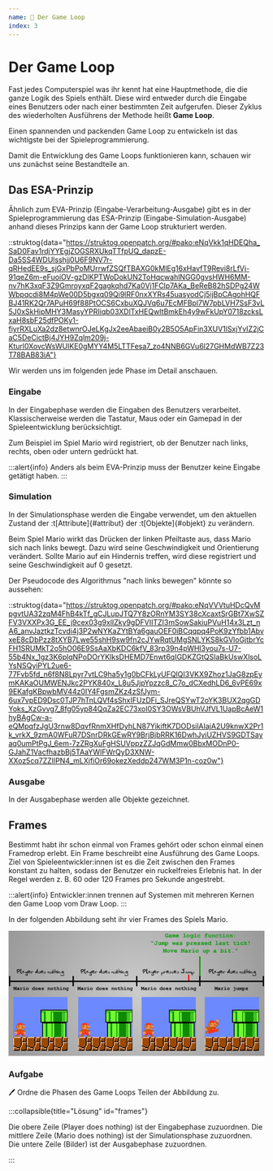 ```yaml
---
name: 📃 Der Game Loop
index: 3
---
```


# Der Game Loop

Fast jedes Computerspiel was ihr kennt hat eine Hauptmethode, die die ganze Logik des Spiels enthält. Diese wird entweder durch die Eingabe eines Benutzers oder nach einer bestimmten Zeit aufgerufen. Dieser Zyklus des wiederholten Ausführens der Methode heißt **Game Loop**.

Einen spannenden und packenden Game Loop zu entwickeln ist das wichtigste bei der Spieleprogrammierung.

Damit die Entwicklung des Game Loops funktionieren kann, schauen wir uns zunächst seine Bestandteile an.

## Das ESA-Prinzip

Ähnlich zum EVA-Prinzip (Eingabe-Verarbeitung-Ausgabe) gibt es in der Spieleprogrammierung das ESA-Prinzip (Eingabe-Simulation-Ausgabe) anhand dieses Prinzips kann der Game Loop strukturiert werden.

::struktog{data="https://struktog.openpatch.org/#pako:eNqVkk1qHDEQha_SaD0Fav1rdjYYEgjZOGSRXUkqTTfpUQ_dapzE-Da5SS4WDUlsshjj0U6F9NV7r-qRHedEE9s_sjGxPbPoMUrrwfZSQfTBAXG0kMlEg16xHavfT9Revi8rLfVj-91qeZ6m-eFuoiOV-gzDlKPTWoDokUN2ToHqcwahlNGG0gvsHWH6MM-nv7hK3xqF3Z9GmroyxqF2gagkqhd7Ka0Vj1FClp7AKa_BeReB82hSDPg24WWbpqcdi8M4pWe00D5bgxq09Qi9lRF0nxXYRs45uasyodCj5ijBpCAgohHQFBJ41RK2Qr7APuH69f88PtOCS6CxbuXQJVq6u7EcMFBpl7W7pbLVH7SsF3vL5J0xSkHipMHY3MasyYPRIiqb03XDlTxHEQwItBmkEh4y9wFkUpY0718zcksLxaH8sbF25dfPOKy1-fiyrRXLuXa2dz8etwnrOJeLKgJx2eeAbaeiB0y2B5O5ApFin3XUV1lSxjYvIZ2jCaC5DeCictBj4JYH9Zqlm209j-Kturl0XovcWsWUIKE0gMYY4M5LTTFesa7_zo4NNB6GVu6l27GHMdWB7Z23T78BAB83iA"}

Wir werden uns im folgenden jede Phase im Detail anschauen.

### Eingabe

In der Eingabephase werden die Eingaben des Benutzers verarbeitet. Klassischerweise werden die Tastatur, Maus oder ein Gamepad in der Spieleentwicklung berücksichtigt.

Zum Beispiel im Spiel Mario wird registriert, ob der Benutzer nach links, rechts, oben oder untern gedrückt hat.

:::alert{info}
Anders als beim EVA-Prinzip muss der Benutzer keine Eingabe getätigt haben.
:::

### Simulation

In der Simulationsphase werden die Eingabe verwendet, um den aktuellen Zustand der :t[Attribute]{#attribut} der :t[Objekte]{#objekt} zu verändern.

Beim Spiel Mario wirkt das Drücken der linken Pfeiltaste aus, dass Mario sich nach links bewegt. Dazu wird seine Geschwindigkeit und Orientierung verändert. Sollte Mario auf ein Hindernis treffen, wird diese registriert und seine Geschwindigkeit auf 0 gesetzt.

Der Pseudocode des Algorithmus "nach links bewegen" könnte so aussehen:

::struktog{data="https://struktog.openpatch.org/#pako:eNqVVVtuHDcQvMpgvtUA32zqM4FhB4kTf_gCJLupJTQ7Y8zORnYM3SY38cXcaxtSrGBt7XwSZFV3VXXPx3G_EE_j9cex03g9xlIZky9gDFVIITZI3mSowSakiuPVuH14x3Lzt_nA6_anvJaztkzTcvdi4j3P2wNYKaZYtBYa6gauOEF0iBCqqpq4PoK9zYfbb1AbvxeE8cDbPzz8tXYB7Lwe55shH9sw9fn2cJYwRqtUMgSNLYKS8kGVloGjtbrYcFH1SRUMkT2o5hO06E9SsAaXbKDC6kfV_83rp39n4pWHl3you7s-U7-55b4Nx_1gz3K6plqNPoDOrYKlksDHEMD7Enwt6qIGDKZGtQSIaBkUswXlsoLYsNSQyiPYL2ue6-77Fvb5fd_n6f8N8Lpyr7vtLC9ha5y1g0bCFkLyUFQlQI3VKX9Zhoz1JaG8zpEymKAKaOUMWENJkc2PYK840x_L8u5JjpYpzzc8_C7o_dCXedhLD6_6vPE69x9EKafgKBpwbMV44z0IY4FgsmZKz4zSfJym-6ux7vpED9Dsc0TJP7hTnLQVf4sShxIFUzDFi_SJreQSYwT2oYK3BUX2qgGDYoks_XzGvvg7_8fg05yp84QqZa2EC73xoI0SY3OWsVBUhVJfVL1UapBcAeW1hyBAgCw-a-eQMpqfzJgU3rnw8DqvfRnmXHfDyhLN87YikiftK7DODsilAIajA2U9knwX2Pr1k_vrkX_9zmA0WFuR7DSnrDRkGEwRY9BrjBjbRRK16DwhJyiUZHVS9GDTSayaq0umPtPgJ_6em-7zZRgXuFgHSUVppzZZJqGdMmw0BbxMODnP0-GJahZ1VacfhazbBj5TAaYWIFWrQyD3XNW-XXoz5cq7ZZIlPN4_mLXjfiOr69okezXeddp247WM3P1n-coz0w"}

### Ausgabe

In der Ausgabephase werden alle Objekte gezeichnet.

## Frames

Bestimmt habt ihr schon einmal von Frames gehört oder schon einmal einen Framedrop erlebt. Ein Frame beschreibt eine Ausführung des Game Loops. 
Ziel von Spieleentwickler:innen ist es die Zeit zwischen den Frames konstant zu halten, sodass der Benutzer ein ruckelfreies Erlebnis hat. In der Regel werden z. B. 60 oder 120 Frames pro Sekunde angestrebt.

:::alert{info}
Entwickler:innen trennen auf Systemen mit mehreren Kernen den Game Loop vom Draw Loop.
:::

In der folgenden Abbildung seht ihr vier Frames des Spiels Mario.

![Game Loop Mario visualisiert](/assets/game-loop-mario.png "Visualisierung des Game Loops von Mario")

### Aufgabe 
🖊 Ordne die Phasen des Game Loops Teilen der Abbildung zu.

:::collapsible{title="Lösung" id="frames"}

Die obere Zeile (Player does nothing) ist der Eingabephase zuzuordnen.
Die mittlere Zeile (Mario does nothing) ist der Simulationsphase zuzuordnen.
Die untere Zeile (Bilder) ist der Ausgabephase zuzuordnen.

:::